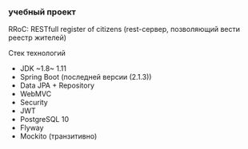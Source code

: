 ### учебный проект
RRoC: RESTfull register of citizens (rest-сервер, позволяющий вести реестр жителей)

Стек технологий
- JDK ~1.8~ 1.11
- Spring Boot (последней версии (2.1.3))
- Data JPA + Repository
- WebMVC
- Security
- JWT
- PostgreSQL 10
- Flyway
- Mockito (транзитивно)